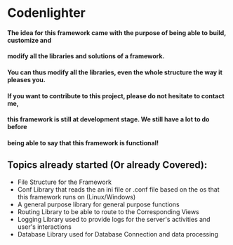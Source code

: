 # Codenlighter

#### The idea for this framework came with the purpose of being able to build, customize and 
#### modify all the libraries and solutions of a framework.
#### You can thus modify all the libraries, even the whole structure the way it pleases you.
#### If you want to contribute to this project, please do not hesitate to contact me,
#### this framework is still at development stage. We still have a lot to do before 
#### being able to say that this framework is functional!

## Topics already started (Or already Covered):

- File Structure for the Framework
- Conf Library that reads the an ini file or .conf file based on the os that this framework runs on (Linux/Windows)
- A general purpose library for general purpose functions
- Routing Library to be able to route to the Corresponding Views
- Logging Library used  to provide logs for the server's activities and user's interactions
- Database Library used for Database Connection and data processing